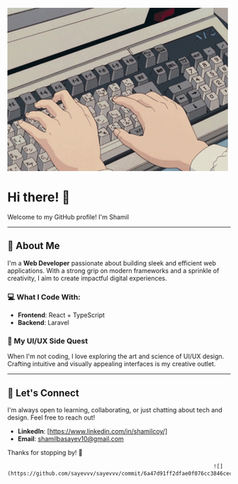 ![](https://github.com/sayevvv/sayevvv/blob/main/assets/f82213b334541c0a2e83e3bf733f881f.gif)

# Hi there! 👋

Welcome to my GitHub profile! I'm Shamil

---

## 🚀 About Me

I'm a **Web Developer** passionate about building sleek and efficient web applications. With a strong grip on modern frameworks and a sprinkle of creativity, I aim to create impactful digital experiences.

### 💻 What I Code With:
- **Frontend**: React + TypeScript
- **Backend**: Laravel

### 🎨 My UI/UX Side Quest
When I'm not coding, I love exploring the art and science of UI/UX design. Crafting intuitive and visually appealing interfaces is my creative outlet.

---

## 🤝 Let's Connect
I'm always open to learning, collaborating, or just chatting about tech and design. Feel free to reach out!

- **LinkedIn**: [https://www.linkedin.com/in/shamilcoy/]
- **Email**: shamilbasayev10@gmail.com

Thanks for stopping by! 🚀

                                                                     ![](https://github.com/sayevvv/sayevvv/commit/6a47d91ff2dfae0f076cc3846cec88650f9a6a97)

<!---
sayevvv/sayevvv is a ✨ special ✨ repository because its `README.md` (this file) appears on your GitHub profile.
You can click the Preview link to take a look at your changes.
--->
